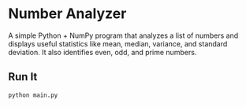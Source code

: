 # Number Analyzer

A simple Python + NumPy program that analyzes a list of numbers and displays useful statistics like mean, median, variance, and standard deviation. It also identifies even, odd, and prime numbers.

## Run It
```bash
python main.py
